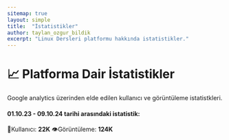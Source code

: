 ```yaml
---
sitemap: true
layout: simple
title:  "İstatistikler"
author: taylan_ozgur_bildik
excerpt: "Linux Dersleri platformu hakkında istatistikler."
---
```



<h1 class="text-primary">📈 Platforma Dair İstatistikler</h1>
Google analytics üzerinden elde edilen kullanıcı ve görüntüleme istatistkleri.


<h4 class="text-primary"> 01.10.23 - 09.10.24 tarihi arasındaki istatistik:</h4>

<p class="mavi"> 🐧Kullanıcı: <strong class="text-primary">22K</strong> 👁️Görüntüleme: <strong class="text-primary">124K</strong> </p>


